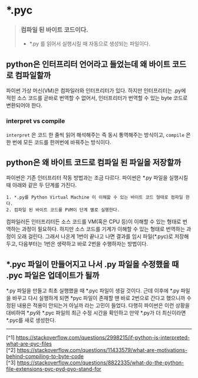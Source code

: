 # *.pyc
> ### 컴파일 된 바이트 코드이다.
> - *.py 를 읽어서 실행시킬 때 자동으로 생성되는 파일이다.

## python은 인터프리터 언어라고 들었는데 왜 바이트 코드로 컴파일할까
파이썬 가상 머신(VM)은 컴파일러와 인터프리터가 있다. 하지만 인터프리터는 .py에 적힌 소스 코드를 곧바로 번역할 수 없어서, 인터프리터가 번역할 수 있는 byte 코드로 변환되어야 한다.

### interpret vs compile
`interpret` 은 코드 한 줄씩 읽어 해석해주는 즉 동시 통역해주는 방식이고, `compile` 은 한 번에 모든 코드를 한꺼번에 바꿔주는 방식이다.

## python은 왜 바이트 코드로 컴파일 된 파일을 저장할까
파이썬은 기존 인터프리터 작동 방법과는 조금 다르다. 파이썬은 *.py 파일을 실행시킬 때 아래와 같은 두 단계를 가진다.

```
1. *.py를 Python Virtual Machine 이 이해할 수 있는 바이트 코드 형태로 컴파일 한다.
2. 컴파일 된 바이트 코드를 PVM이 단계 별로 실행한다.
```

컴파일러든 인터프리터든 소스 코드를 VM(혹은 CPU 등)이 이해할 수 있는 형태로 번역하는 과정이 필요하다. 하지만 소스 코드를 기계가 이해할 수 있는 형태로 번역하는 과정이 오래 걸린다. 그래서 나온게 1번이 끝나고 나면 결과를 임시 파일(*.pyc)로 저장해두고, 다음부터는 1번은 생략하고 바로 2번을 수행하자는 방법이다.

## *.pyc 파일이 만들어지고 나서 .py 파일을 수정했을 때 .pyc 파일은 업데이트가 될까
*.py 파일을 만들고 최초 실행했을 때 *.pyc 파일이 생길 것이다. 근데 이후에 *.py 파일을 바꾸고 다시 실행하게 되면 *pyc 파일이 존재할 땐 바로 2번으로 간다고 했으니까 수정된 내용은 적용이 안되는거 아닐까 라는 고민이 들었다. 다행히 파이썬은 이런 상황을 대비하여 *.py와 *.pyc 파일의 최근 수정 시간을 확인하고 만약 *.py가 더 최신이라면 *.pyc를 새로 생성한다.

---

[^1] https://stackoverflow.com/questions/2998215/if-python-is-interpreted-what-are-pyc-files<br>
[^2] https://stackoverflow.com/questions/11433579/what-are-motivations-behind-compiling-to-byte-code<br>
[^3] https://stackoverflow.com/questions/8822335/what-do-the-python-file-extensions-pyc-pyd-pyo-stand-for